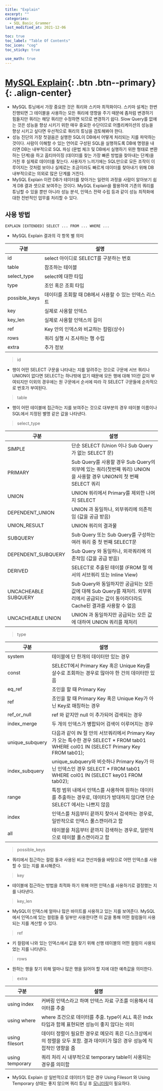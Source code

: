 ```yaml
---
title: "Explain"
excerpt: ""
categories:
  - SQL_Basic_Grammer
last_modified_at: 2021-12-06

toc: true
toc_label: "Table Of Contents"
toc_icon: "cog"
toc_sticky: true

use_math: true
---
```


# [MySQL Explain](#link){: .btn .btn--primary}{: .align-center}

- MySQL 튜닝에서 가장 중요한 것은 쿼리와 스키마 최적화이다. 스키마 설계는 한번 진행되면 그 테이블을 사용하는 모든 쿼리에 영향을 주기 때문에 좀처럼 변경하기 힘들지만 쿼리는 해당 쿼리만 수정하면 되므로 변경하기 쉽다. Slow Query를 없애는 것은 성능을 향상 시키기 위한 매우 중요한 수단이므로 어플리케이션의 성능을 향상 시키고 싶다면 우선적으로 쿼리의 튜닝을 검토해봐야 한다.
- 성능 진단의 가장 첫걸음은 실행한 SQL이 DB에서 어떻게 처리되는 지를 파악하는 것이다. 사람이 이해할 수 있는 언어로 구성된 SQL을 실행하도록 DB에 명령을 내리면 DB는 내부적으로 SQL 파싱 (문법 체크 및 DB에서 실행하기 위한 형태로 변환하는 단계)을 하고 옵티마이징 (데이터를 찾는 가장 빠른 방법을 찾아내는 단계)을 거친 후 실제로 데이터를 찾는다. 사용자가 느끼기에는 SQL만으로 모든 조작이 이루어지는 것처럼 보이나 실제로는 조금이라도 빠르게 데이터를 찾아내기 위해 DB 내부적으로는 의외로 많은 단계를 거친다.
- MySQL Explain 이란 DB가 테이터를 찾아가는 일련의 과정을 사람이 알아보기 쉽게 DB 결과 셋으로 보여주는 것이다. MySQL Explain을 활용하여 기존의 쿼리를 튜닝할 수 있을 뿐만 아니라 성능 분석, 인덱스 전략 수립 등과 같이 성능 최적화에 대한 전반적인 업무를 처리할 수 있다.

## 사용 방법

```
EXPLAIN [EXTENDED] SELECT ... FROM ... WHERE ...
```

- MySQL Explain 결과의 각 항목 별 의미

| 구분          | 설명                                                   |
| ------------- | ------------------------------------------------------ |
| id            | select 아이디로 SELECT를 구분하는 번호                 |
| table         | 참조하는 테이블                                        |
| select_type   | select에 대한 타입                                     |
| type          | 조인 혹은 조회 타입                                    |
| possible_keys | 데이터를 조회할 때 DB에서 사용할 수 있는 인덱스 리스트 |
| key           | 실제로 사용할 인덱스                                   |
| key_len       | 실제로 사용할 인덱스의 길이                            |
| ref           | Key 안의 인덱스와 비교하는 컬럼(상수)                  |
| rows          | 쿼리 실행 시 조사하는 행 수립                          |
| extra         | 추가 정보                                              |

> id

- 행이 어떤 SELECT 구문을 나타내는 지를 알려주는 것으로 구문에 서브 쿼리나 UNION이 없다면 SELECT는 하나밖에 없기 때문에 모든 행에 대해 1이란 값이 부여되지만 이외의 경우에는 원 구문에서 순서에 따라 각 SELECT 구문들에 순차적으로 번호가 부여된다.

> table

- 행이 어떤 테이블에 접근하는 지를 보여주는 것으로 대부분의 경우 테이블 이름이나 SQL에서 지정된 별명 같은 값을 나타낸다.

> select_type

| 구분                 | 설명                                                         |
| -------------------- | ------------------------------------------------------------ |
| SIMPLE               | 단순 SELECT (Union 이나 Sub Query 가 없는 SELECT 문)         |
| PRIMARY              | Sub Query를 사용할 경우 Sub Query의 외부에 있는 쿼리(첫번째 쿼리) UNION 을 사용할 경우 UNION의 첫 번째 SELECT 쿼리 |
| UNION                | UNION 쿼리에서 Primary를 제외한 나머지 SELECT                |
| DEPENDENT_UNION      | UNION 과 동일하나, 외부쿼리에 의존적임 (값을 공급 받음)      |
| UNION_RESULT         | UNION 쿼리의 결과물                                          |
| SUBQUERY             | Sub Query 또는 Sub Query를 구성하는 여러 쿼리 중 첫 번째 SELECT문 |
| DEPENDENT_SUBQUERY   | Sub Query 와 동일하나, 외곽쿼리에 의존적임 (값을 공급 받음)  |
| DERIVED              | SELECT로 추출된 테이블 (FROM 절 에서의 서브쿼리 또는 Inline View) |
| UNCACHEABLE SUBQUERY | Sub Query와 동일하지만 공급되는 모든 값에 대해 Sub Query를 재처리. 외부쿼리에서 공급되는 값이 동이라더라도 Cache된 결과를 사용할 수 없음 |
| UNCACHEABLE UNION    | UNION 과 동일하지만 공급되는 모든 값에 대하여 UNION 쿼리를 재처리 |

> type

| 구분            | 설명                                                         |
| --------------- | ------------------------------------------------------------ |
| system          | 테이블에 단 한개의 데이터만 있는 경우                        |
| const           | SELECT에서 Primary Key 혹은 Unique Key를 살수로 조회하는 경우로 많아야 한 건의 데이터만 있음 |
| eq_ref          | 조인을 할 때 Primary Key                                     |
| ref             | 조인을 할 때 Primary Key 혹은 Unique Key가 아닌 Key로 매칭하는 경우 |
| ref_or_null     | ref 와 같지만 null 이 추가되어 검색되는 경우                 |
| index_merge     | 두 개의 인덱스가 병합되어 검색이 이루어지는 경우             |
| unique_subquery | 다음과 같이 IN 절 안의 서브쿼리에서 Primary Key가 오는 특수한 경우 SELECT * FROM tab01 WHERE col01 IN (SELECT Primary Key FROM tab01); |
| index_subquery  | unique_subquery와 비슷하나 Primary Key가 아닌 인덱스인 경우 SELECT * FROM tab01 WHERE col01 IN (SELECT key01 FROM tab02); |
| range           | 특정 범위 내에서 인덱스를 사용하여 원하는 데이터를 추출하는 경우로, 데이터가 방대하지 않다면 단순 SELECT 에서는 나쁘지 않음 |
| index           | 인덱스를 처음부터 끝까지 찾아서 검색하는 경우로, 일반적으로 인덱스 풀스캔이라고 함 |
| all             | 테이블을 처음부터 끝까지 검색하는 경우로, 일반적으로 테이블 풀스캔이라고 함 |

> possible_keys

- 쿼리에서 접근하는 컬럼 들과 사용된 비교 연산자들을 바탕으로 어떤 인덱스를 사용할 수 있는 지를 표시해준다.

> key

- 테이블에 접근하는 방법을 최적화 하기 위해 어떤 인덱스를 사용하기로 결정했는 지를 나타낸다.

> key_len

- MySQL이 인덱스에 얼마나 많은 바이트를 사용하고 있는 지를 보여준다. MySQL에서 인덱스에 있는 컬럼들 중 일부만 사용한다면 이 값을 통해 어떤 컬럼들이 사용되는 지를 계산할 수 있다.

> ref

- 키 컬럼에 나와 있는 인덱스에서 값을 찾기 위해 선행 테이블의 어떤 컬럼이 사용되었는 지를 나타낸다.

> rows

- 원하는 행을 찾기 위해 얼마나 많은 행을 읽어야 할 지에 대한 예측값을 의미한다.

> extra

| 구분            | 설명                                                         |
| --------------- | ------------------------------------------------------------ |
| using index     | 커버링 인덱스라고 하며 인덱스 자료 구조를 이용해서 데이터를 추출 |
| using where     | where 조건으로 데이터를 추출. type이 ALL 혹은 Indx 타입과 함께 표현되면 성능이 좋지 않다는 의미 |
| using filesort  | 데이터 정렬이 필요한 경우로 메모리 혹은 디스크상에서의 정렬을 모두 포함. 결과 데이터가 많은 경우 성능에 직접적인 영향을 줌 |
| using temporary | 쿼리 처리 시 내부적으로 temporary table이 사용되는 경우를 의미함 |

- MySQL Explain 상 일반적으로 데이터가 많은 경우 Using Filesort 와 Using Temporary 상태는 좋지 않으며 쿼리 튜닝 후 [모니터링](https://nomadlee.com/mysql-monitoring-query/)이 필요하다.

 
